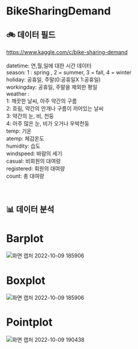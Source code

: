 # BikeSharingDemand

## 🚲 데이터 필드
https://www.kaggle.com/c/bike-sharing-demand
<br><br>
datetime: 연,월,일에 대한 시간 데이터<br>
season: 1 : spring , 2 = summer, 3 = fall, 4 = winter<br>
holiday: 공휴일, 주말(0:공휴일X 1:공휴일)<br>
workingday: 공휴일, 주말을 제외한 평일<br>
weather :<br>
1: 깨끗한 날씨, 아주 약간의 구름<br>
2: 흐림, 약간의 안개나 구름이 끼어있는 날씨<br>
3: 약간의 눈, 비, 천둥<br>
4: 아주 많은 눈, 비가 오거나 우박천둥<br>
temp: 기온<br>
atemp: 체감온도<br>
humidity: 습도<br>
windspeed: 바람의 세기<br>
casual: 비회원의 대여량<br>
registered: 회원의 대여량<br>
count: 총 대여량
<br>
<br><br>

## 📊 데이터 분석
# Barplot
![화면 캡처 2022-10-09 185906](https://user-images.githubusercontent.com/54497150/194750442-31c8bc8c-05e7-4c32-92f3-1e5c764f4052.png)
# Boxplot
![화면 캡처 2022-10-09 185906](https://user-images.githubusercontent.com/54497150/194750589-d389133a-c92f-4aed-9a7d-ba5659276c9c.png)
# Pointplot
![화면 캡처 2022-10-09 190438](https://user-images.githubusercontent.com/54497150/194750657-5f9bdff7-40a5-43ee-af94-db87fad5b9fd.png)
